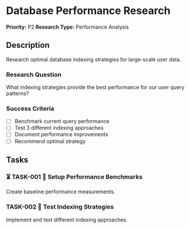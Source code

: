 # Database Performance Research

**Priority:** P2
**Research Type:** Performance Analysis

## Description

Research optimal database indexing strategies for large-scale user data.

### **Research Question**

What indexing strategies provide the best performance for our user query patterns?

### **Success Criteria**

- [ ] Benchmark current query performance
- [ ] Test 3 different indexing approaches
- [ ] Document performance improvements
- [ ] Recommend optimal strategy

## Tasks

### **⏳ TASK-001** 🤖 **Setup Performance Benchmarks**

Create baseline performance measurements.

### **TASK-002** 🤖 **Test Indexing Strategies**

Implement and test different indexing approaches.